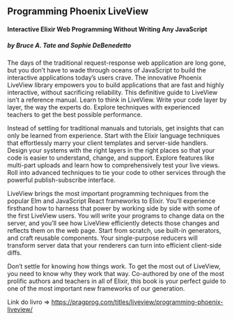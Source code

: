 ## Programming Phoenix LiveView

#### Interactive Elixir Web Programming Without Writing Any JavaScript

##### by Bruce A. Tate and Sophie DeBenedetto

The days of the traditional request-response web application are long gone, but you don’t have to wade through oceans of JavaScript to build the interactive applications today’s users crave. The innovative Phoenix LiveView library empowers you to build applications that are fast and highly interactive, without sacrificing reliability. This definitive guide to LiveView isn’t a reference manual. Learn to think in LiveView. Write your code layer by layer, the way the experts do. Explore techniques with experienced teachers to get the best possible performance.

Instead of settling for traditional manuals and tutorials, get insights that can only be learned from experience. Start with the Elixir language techniques that effortlessly marry your client templates and server-side handlers. Design your systems with the right layers in the right places so that your code is easier to understand, change, and support. Explore features like multi-part uploads and learn how to comprehensively test your live views. Roll into advanced techniques to tie your code to other services through the powerful publish-subscribe interface.

LiveView brings the most important programming techniques from the popular Elm and JavaScript React frameworks to Elixir. You’ll experience firsthand how to harness that power by working side by side with some of the first LiveView users. You will write your programs to change data on the server, and you’ll see how LiveView efficiently detects those changes and reflects them on the web page. Start from scratch, use built-in generators, and craft reusable components. Your single-purpose reducers will transform server data that your renderers can turn into efficient client-side diffs.

Don’t settle for knowing how things work. To get the most out of LiveView, you need to know why they work that way. Co-authored by one of the most prolific authors and teachers in all of Elixir, this book is your perfect guide to one of the most important new frameworks of our generation.

Link do livro => https://pragprog.com/titles/liveview/programming-phoenix-liveview/
